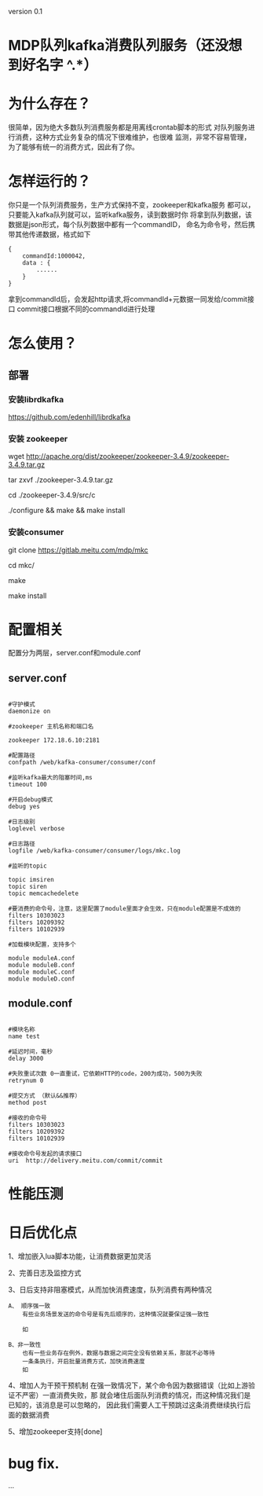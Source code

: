 version 0.1

# MDP队列kafka消费队列服务（还没想到好名字 ^.*）

# 为什么存在？
很简单，因为绝大多数队列消费服务都是用离线crontab脚本的形式
对队列服务进行消费，这种方式业务复杂的情况下很难维护，也很难
监测，非常不容易管理，为了能够有统一的消费方式，因此有了你。

# 怎样运行的？
你只是一个队列消费服务，生产方式保持不变，zookeeper和kafka服务
都可以，只要能入kafka队列就可以，监听kafka服务，读到数据时你
将拿到队列数据，该数据是json形式，每个队列数据中都有一个commandID，
命名为命令号，然后携带其他传递数据，格式如下
```
{
    commandId:1000042,
    data : {
        ...... 
    }
}
```
拿到commandId后，会发起http请求,将commandId+元数据一同发给/commit接口
commit接口根据不同的commandId进行处理
# 怎么使用？
## 部署
### 安装librdkafka

https://github.com/edenhill/librdkafka

### 安装 zookeeper

wget http://apache.org/dist/zookeeper/zookeeper-3.4.9/zookeeper-3.4.9.tar.gz

tar zxvf ./zookeeper-3.4.9.tar.gz

cd ./zookeeper-3.4.9/src/c

./configure && make && make install

### 安装consumer

git clone https://gitlab.meitu.com/mdp/mkc

cd mkc/

make

make install

# 配置相关

配置分为两层，server.conf和module.conf

## server.conf
```

#守护模式
daemonize on

#zookeeper 主机名称和端口名

zookeeper 172.18.6.10:2181

#配置路径
confpath /web/kafka-consumer/consumer/conf

#监听kafka最大的阻塞时间,ms
timeout 100

#开启debug模式
debug yes

#日志级别
loglevel verbose 

#日志路径
logfile /web/kafka-consumer/consumer/logs/mkc.log

#监听的topic

topic imsiren
topic siren
topic memcachedelete

#要消费的命令号，注意，这里配置了module里面才会生效，只在module配置是不成效的
filters 10303023
filters 10209392
filters 10102939 

#加载模块配置，支持多个

module moduleA.conf
module moduleB.conf
module moduleC.conf
module moduleD.conf

```
## module.conf
```

#模块名称
name test

#延迟时间，毫秒
delay 3000

#失败重试次数 0一直重试，它依赖HTTP的code，200为成功，500为失败
retrynum 0

#提交方式 （默认&&推荐）
method post

#接收的命令号
filters 10303023
filters 10209392
filters 10102939

#接收命令号发起的请求接口
uri  http://delivery.meitu.com/commit/commit

```

# 性能压测

# 日后优化点

1、增加嵌入lua脚本功能，让消费数据更加灵活

2、完善日志及监控方式

3、日后支持非阻塞模式，从而加快消费速度，队列消费有两种情况

    A、 顺序强一致
        有些业务场景发送的命令号是有先后顺序的，这种情况就要保证强一致性

        如

    B、非一致性
        也有一些业务存在例外，数据与数据之间完全没有依赖关系，那就不必等待
        一条条执行，开启批量消费方式，加快消费速度
        如

4、增加人为干预干预机制
    在强一致情况下，某个命令因为数据错误（比如上游验证不严密）一直消费失败，那
    就会堵住后面队列消费的情况，而这种情况我们是已知的，该消息是可以忽略的，
    因此我们需要人工干预跳过这条消费继续执行后面的数据消费

5、增加zookeeper支持[done]

# bug fix.
...

